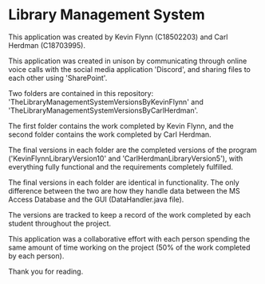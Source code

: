# Library Management System
This application was created by Kevin Flynn (C18502203) and Carl Herdman (C18703995).

This application was created in unison by communicating through online voice calls with the social media application 'Discord', and sharing files to each other using 'SharePoint'.

Two folders are contained in this repository: 'TheLibraryManagementSystemVersionsByKevinFlynn' and 'TheLibraryManagementSystemVersionsByCarlHerdman'.

The first folder contains the work completed by Kevin Flynn, and the second folder contains the work completed by Carl Herdman.

The final versions in each folder are the completed versions of the program ('KevinFlynnLibraryVersion10' and 'CarlHerdmanLibraryVersion5'), with everything fully functional and the requirements completely fulfilled.

The final versions in each folder are identical in functionality. The only difference between the two are how they handle data between the MS Access Database and the GUI (DataHandler.java file).

The versions are tracked to keep a record of the work completed by each student throughout the project.

This application was a collaborative effort with each person spending the same amount of time working on the project (50% of the work completed by each person).

Thank you for reading.

